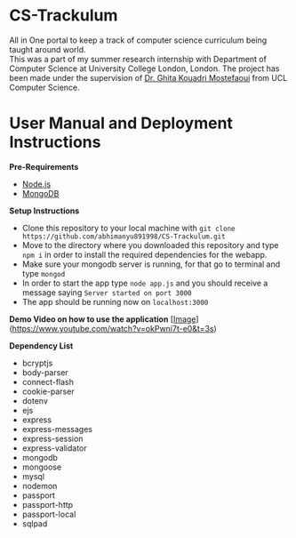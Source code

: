 # CS-Trackulum
All in One portal to keep a track of computer science curriculum being taught around world.  
This was a part of my summer research internship with Department of Computer Science at University College London, London. The project has been made under the supervision of [Dr. Ghita Kouadri Mostefaoui](http://www.cs.ucl.ac.uk/people/G.KouadriMostefaoui.html/) from UCL Computer Science.

# User Manual and Deployment Instructions

**Pre-Requirements**
- [Node.js](https://nodejs.org/en/download/)
- [MongoDB](https://docs.mongodb.com/manual/installation/)

**Setup Instructions**
- Clone this repository to your local machine with `git clone https://github.com/abhimanyu891998/CS-Trackulum.git`
- Move to the directory where you downloaded this repository and type `npm i` in order to install the required dependencies for the webapp.
- Make sure your mongodb server is running, for that go to terminal and type `mongod`
- In order to start the app type `node app.js` and you should receive a message saying `Server started on port 3000`
- The app should be running now on `localhost:3000`

**Demo Video on how to use the application**
[[Image](https://lh3.googleusercontent.com/7DyLW36I2lBtcAjbaLybg5kkzwDWIFQL_2qvcxT6TXaHCrsc47PZHzXTvWPDFI6Oa-tV3fUoZA3ZXXzqC8BxgjSwP-AmeirGZjqFF9yOo4OmG_W83I2IgwzhpJl-EAu5U-dcY5hfJQOE6P1-mszVPIHB9nPq6TJ41pEy4q7_AaxhCeDIg4oKspJAZ6u0q3Jqz-L2yXap9n4u1GDsyGGDz81Y_IQevvNvjBFnDpR5BCUYj8uXJmy15KiIeK2jQ-M-rx9evqG1h557oxy2-75ivL32Nhg5sCrGjiYLK4HHBkasho5Mc_fjVi6J5ie6a_zfSbS8xE1ykbjfdhF3qnUnLPKYBqrRHV0-X49ybr0PcGxt-mU8x128CdL_Leg5UwH3WLYytYEcSZHLVSnJewh5bVrixGdcGTkVHKK6n_PBDEswXJJq2Edc6yYNp22UivXOiglDc514EAkfjWWfWadUQdDjj1Pb7DYTnhtLkY9dYiDCm71OkeB6Tinn7vMg7Diq4a6-A11KuHKT8K5mh0oOVXN0qKW5h9KoQv75x1n-O6E1r8PmpB7mBfvcQolGwanAutZ1O4LxGKDE0-oBulCDWlY5Iqeg4DgVlnbxtwa__A3VeCVKib9PLXYDfdeQ2TwvNWxDebDjNJxnAOn7ceUydmOVvi7UWQzp=w531-h226-no)]
(https://www.youtube.com/watch?v=okPwni7t-e0&t=3s)

**Dependency List**
- bcryptjs
- body-parser
- connect-flash
- cookie-parser
- dotenv
- ejs
- express
- express-messages
- express-session
- express-validator
- mongodb
- mongoose
- mysql
- nodemon
- passport
- passport-http
- passport-local
- sqlpad




